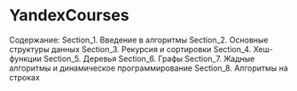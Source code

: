 # YandexCourses

Содержание:
Section_1. Введение в алгоритмы
Section_2. Основные структуры данных
Section_3. Рекурсия и сортировки
Section_4. Хеш-функции
Section_5. Деревья
Section_6. Графы
Section_7. Жадные алгоритмы и динамическое программирование
Section_8. Алгоритмы на строках
